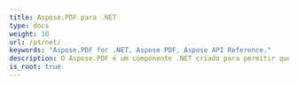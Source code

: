 ```yaml
---
title: Aspose.PDF para .NET
type: docs
weight: 10
url: /pt/net/
keywords: "Aspose.PDF for .NET, Aspose PDF, Aspose API Reference."
description: O Aspose.PDF é um componente .NET criado para permitir que os desenvolvedores criem documentos PDF, simples ou complexos, em tempo real de forma programática.
is_root: true
---
```

